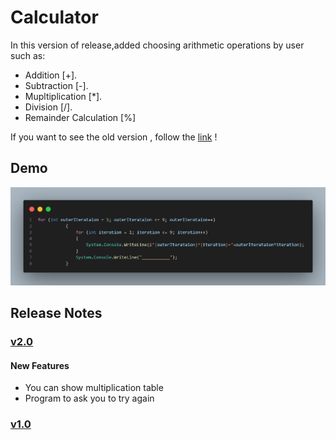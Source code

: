 # Calculator

In this version of release,added choosing arithmetic operations by user such as:

* Addition [+].
* Subtraction [-].
* Mupltiplication [*].
* Division [/].
* Remainder Calculation [%]

If you want to see the old version , follow the [link](https://github.com/Stryker9898/Calculator/tree/releases/v1.0) !


## Demo

![demo](./Assets/multiple_table.png) 


## Release Notes

### **[v2.0](https://github.com/Stryker9898/Calculator/tree/releases/v2.0)**

#### New Features
* You can show multiplication table
* Program to ask you to try again

### **[v1.0](https://github.com/Stryker9898/Calculator/tree/releases/v1.0)**
